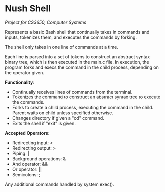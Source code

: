# Nush Shell

_Project for CS3650, Computer Systems_

Represents a basic Bash shell that continually takes in commands
and inputs, tokenizes them, and executes the commands by forking.

The shell only takes in one line of commands at a time.

Each line is parsed into a set of tokens to construct an abstract
syntax binary tree, which is then executed in the main.c file.
In execution, the program forks and execs the command in the
child process, depending on the operator given.

**Functionality**:
* Continually receives lines of commands from the terminal.
* Tokenizes the command to construct an abstract syntax tree to
execute the commands.
* Forks to create a child process, executing the command in the child.
Parent waits on child unless specified otherwise.
* Changes directory if given a "cd" command.
* Exits the shell if "exit" is given.

**Accepted Operators:**
* Redirecting input: <
* Redirecting output: >
* Piping: |
* Background operations: &
* And operator: &&
* Or operator: ||
* Semicolons: ;

Any additional commands handled by system exec().